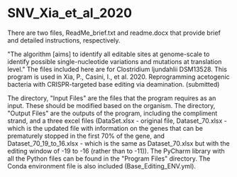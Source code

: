 # SNV_Xia_et_al_2020
There are two files, ReadMe_brief.txt and readme.docx that provide brief and detailed instructions, respectively.

"The algorithm [aims] to identify all editable sites at genome-scale to identify possible single-nucleotide variations and mutations at translation level." The files included here are for Clostridium ljundahlii DSM13528. This program is used in Xia, P., Casini, I., et al. 2020. Reprogramming acetogenic bacteria with CRISPR-targeted base editing via deamination. (submitted)

The directory, "Input Files" are the files that the program requires as an input. These should be modified based on the organism. 
The directory, "Output Files" are the outputs of the program, including the compliment strand, and a three excel files (DataSet.xlsx - original file, Dataset_70.xlsx - which is the updated file with information on the genes that can be prematurely stopped in the first 70% of the gene, and Dataset_70_19_to_16.xlsx - which is the same as Dataset_70.xlsx but with the editing window of -19 to -16 (rather than to -11)).
The PyCharm library with all the Python files can be found in the "Program Files" directory.
The Conda environment file is also included (Base_Editing_ENV.yml).
